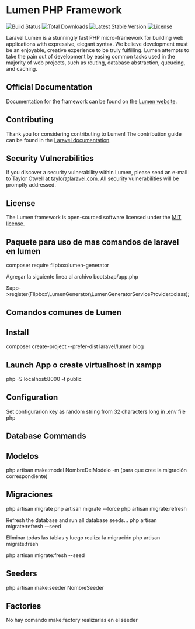 # Lumen PHP Framework

[![Build Status](https://travis-ci.org/laravel/lumen-framework.svg)](https://travis-ci.org/laravel/lumen-framework)
[![Total Downloads](https://img.shields.io/packagist/dt/laravel/lumen-framework)](https://packagist.org/packages/laravel/lumen-framework)
[![Latest Stable Version](https://img.shields.io/packagist/v/laravel/lumen-framework)](https://packagist.org/packages/laravel/lumen-framework)
[![License](https://img.shields.io/packagist/l/laravel/lumen)](https://packagist.org/packages/laravel/lumen-framework)

Laravel Lumen is a stunningly fast PHP micro-framework for building web applications with expressive, elegant syntax. We believe development must be an enjoyable, creative experience to be truly fulfilling. Lumen attempts to take the pain out of development by easing common tasks used in the majority of web projects, such as routing, database abstraction, queueing, and caching.

## Official Documentation

Documentation for the framework can be found on the [Lumen website](https://lumen.laravel.com/docs).

## Contributing

Thank you for considering contributing to Lumen! The contribution guide can be found in the [Laravel documentation](https://laravel.com/docs/contributions).

## Security Vulnerabilities

If you discover a security vulnerability within Lumen, please send an e-mail to Taylor Otwell at taylor@laravel.com. All security vulnerabilities will be promptly addressed.

## License

The Lumen framework is open-sourced software licensed under the [MIT license](https://opensource.org/licenses/MIT).

## Paquete para uso de mas comandos de laravel en lumen
composer require flipbox/lumen-generator

Agregar la siguiente linea al archivo bootstrap/app.php

$app->register(Flipbox\LumenGenerator\LumenGeneratorServiceProvider::class);


## Comandos comunes de Lumen

## Install
composer create-project --prefer-dist laravel/lumen blog

## Launch App o create virtualhost in xampp
php -S localhost:8000 -t public

## Configuration
Set configurarion key as random string from 32 characters long in .env file php 

## Database Commands
## Modelos
php artisan make:model NombreDelModelo -m (para que cree la migración correspondiente)

## Migraciones
php artisan migrate
php artisan migrate --force
php artisan migrate:refresh

Refresh the database and run all database seeds...
php artisan migrate:refresh --seed

Eliminar todas las tablas y luego realiza la migración
php artisan migrate:fresh
 
php artisan migrate:fresh --seed

## Seeders
php artisan make:seeder NombreSeeder

## Factories
No hay comando make:factory realizarlas en el seeder
